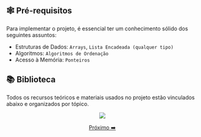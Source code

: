 ## 🕸️ Pré-requisitos <a id="requisites"></a>

Para implementar o projeto, é essencial ter um conhecimento sólido dos seguintes assuntos:

* Estruturas de Dados: `Arrays`, `Lista Encadeada (qualquer tipo)`  
* Algoritmos: `Algoritmos de Ordenação`  
* Acesso à Memória: `Ponteiros`  

## 📚 Biblioteca <a id="library"></a>

Todos os recursos teóricos e materiais usados no projeto estão vinculados abaixo e organizados por tópico.

<p align="center"> 
  <a href="https://github.com/pin3dev/42_Cursus/tree/main/library/#02-PushSwap">
    <img src="https://img.shields.io/badge/PushSwap_Library-gray?style=for-the-badge"/>
  </a>
</p>

<p align="center">
<a href="https://github.com/pin3dev/42_Cursus/blob/main/tutorial/PushSwap/EN/docs/remarks.md">Próximo ➡️ </a>
</p>
